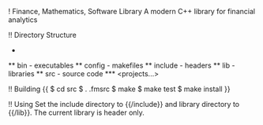 ! Finance, Mathematics, Software Library
A modern C++ library for financial analytics

!! Directory Structure

* <ROOT>
** bin - executables
** config - makefiles
** include - headers
** lib - libraries
** src - source code
*** <projects...>

!! Building
{{
$ cd src
$ . .fmsrc
$ make
$ make test
$ make install
}}

!! Using
Set the include directory to {{<ROOT>/include}} and library directory to {{<ROOT>/lib}}. The current library is header only.
